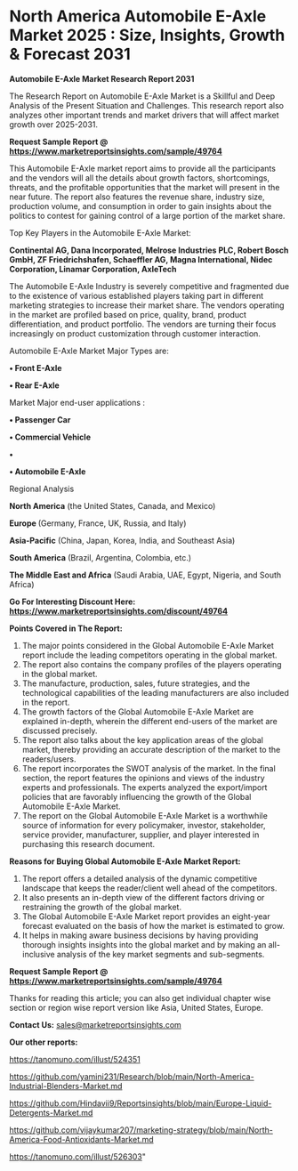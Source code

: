 # North America Automobile E-Axle Market 2025 : Size, Insights, Growth & Forecast 2031

<strong>Automobile E-Axle Market Research Report 2031</strong>

The Research Report on Automobile E-Axle Market is a Skillful and Deep Analysis of the Present Situation and Challenges. This research report also analyzes other important trends and market drivers that will affect market growth over 2025-2031.

<strong>Request Sample Report @ <a href=https://www.marketreportsinsights.com/sample/49764>https://www.marketreportsinsights.com/sample/49764</a></strong>

This Automobile E-Axle market report aims to provide all the participants and the vendors will all the details about growth factors, shortcomings, threats, and the profitable opportunities that the market will present in the near future. The report also features the revenue share, industry size, production volume, and consumption in order to gain insights about the politics to contest for gaining control of a large portion of the market share.

Top Key Players in the Automobile E-Axle Market:

<strong>Continental AG, Dana Incorporated, Melrose Industries PLC, Robert Bosch GmbH, ZF Friedrichshafen, Schaeffler AG, Magna International, Nidec Corporation, Linamar Corporation, AxleTech</strong>

The Automobile E-Axle Industry is severely competitive and fragmented due to the existence of various established players taking part in different marketing strategies to increase their market share. The vendors operating in the market are profiled based on price, quality, brand, product differentiation, and product portfolio. The vendors are turning their focus increasingly on product customization through customer interaction.

Automobile E-Axle Market Major Types are:

<strong>•  Front E-Axle

•  Rear E-Axle</strong>

Market Major end-user applications :

<strong>•  Passenger Car

•  Commercial Vehicle

•  

•  Automobile E-Axle</strong>

Regional Analysis

</u><strong><b>North America</b></strong> (the United States, Canada, and Mexico)

<strong><b>Europe </b></strong>(Germany, France, UK, Russia, and Italy)

<strong><b>Asia-Pacific</b></strong> (China, Japan, Korea, India, and Southeast Asia)

<strong><b>South America</b></strong> (Brazil, Argentina, Colombia, etc.)

<strong><b>The Middle East and Africa</b></strong> (Saudi Arabia, UAE, Egypt, Nigeria, and South Africa)

<strong>Go For Interesting Discount Here: <a href=https://www.marketreportsinsights.com/discount/49764>https://www.marketreportsinsights.com/discount/49764</a></strong>

<strong>Points Covered in The Report:</strong>
<ol>
  <li>The major points considered in the Global Automobile E-Axle Market report include the leading competitors operating in the global market.</li>
  <li>The report also contains the company profiles of the players operating in the global market.</li>
  <li>The manufacture, production, sales, future strategies, and the technological capabilities of the leading manufacturers are also included in the report.</li>
  <li>The growth factors of the Global Automobile E-Axle Market are explained in-depth, wherein the different end-users of the market are discussed precisely.</li>
  <li>The report also talks about the key application areas of the global market, thereby providing an accurate description of the market to the readers/users.</li>
  <li>The report incorporates the SWOT analysis of the market. In the final section, the report features the opinions and views of the industry experts and professionals. The experts analyzed the export/import policies that are favorably influencing the growth of the Global Automobile E-Axle Market.</li>
  <li>The report on the Global Automobile E-Axle Market is a worthwhile source of information for every policymaker, investor, stakeholder, service provider, manufacturer, supplier, and player interested in purchasing this research document.</li>
</ol>
<strong>Reasons for Buying Global Automobile E-Axle Market Report:</strong>

<ol>
  <li>The report offers a detailed analysis of the dynamic competitive landscape that keeps the reader/client well ahead of the competitors.</li>
  <li>It also presents an in-depth view of the different factors driving or restraining the growth of the global market.</li>
  <li>The Global Automobile E-Axle Market report provides an eight-year forecast evaluated on the basis of how the market is estimated to grow.</li>
  <li>It helps in making aware business decisions by having providing thorough insights insights into the global market and by making an all-inclusive analysis of the key market segments and sub-segments.</li>
</ol>
<strong>Request Sample Report @ <a href=https://www.marketreportsinsights.com/sample/49764>https://www.marketreportsinsights.com/sample/49764</a></strong>


Thanks for reading this article; you can also get individual chapter wise section or region wise report version like Asia, United States, Europe.

<strong>Contact Us:</strong>
sales@marketreportsinsights.com

<strong>Our other reports:</strong>

<a href=https://tanomuno.com/illust/524351>https://tanomuno.com/illust/524351</a>

<a href=https://github.com/yamini231/Research/blob/main/North-America-Industrial-Blenders-Market.md>https://github.com/yamini231/Research/blob/main/North-America-Industrial-Blenders-Market.md</a>

<a href=https://github.com/Hindavii9/Reportsinsights/blob/main/Europe-Liquid-Detergents-Market.md>https://github.com/Hindavii9/Reportsinsights/blob/main/Europe-Liquid-Detergents-Market.md</a>

<a href=https://github.com/vijaykumar207/marketing-strategy/blob/main/North-America-Food-Antioxidants-Market.md>https://github.com/vijaykumar207/marketing-strategy/blob/main/North-America-Food-Antioxidants-Market.md</a>

<a href=https://tanomuno.com/illust/526303>https://tanomuno.com/illust/526303</a>"
